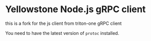 # Yellowstone Node.js gRPC client

this is a fork for the js client from triton-one gRPC client

You need to have the latest version of `protoc` installed.



